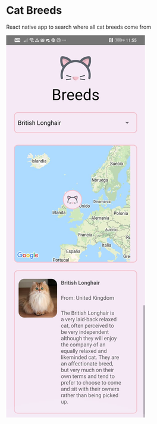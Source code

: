 # Cat Breeds

React native app to search where all cat breeds come from

![image info](./breedscapture.jpg)